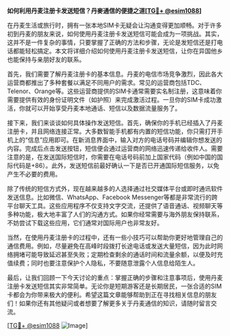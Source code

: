 **如何利用丹麦注册卡发送短信？丹麥通信的便捷之道[[TG💪+ @esim1088](https://t.me/s/esim1088)]**

在丹麦生活或旅行时，拥有一张本地SIM卡无疑会让沟通变得更加顺畅。对于许多初到丹麦的朋友来说，如何使用丹麦注册卡发送短信可能会成为一项挑战。其实，这并不是一件复杂的事情，只要掌握了正确的方法和步骤，无论是发短信还是打电话都能轻松搞定。本文将详细介绍如何使用丹麦注册卡发送短信，让你在异国他乡也能保持与亲朋好友的联系。

首先，我们需要了解丹麦注册卡的基本信息。丹麦的电信市场竞争激烈，因此各大运营商都推出了多种套餐以满足不同用户的需求。常见的运营商包括TDC、Telenor、Orange等。这些运营商提供的SIM卡通常需要实名制注册，这意味着你需要提供有效的身份证明文件（如护照）来完成激活过程。一旦你的SIM卡成功激活，你就可以开始享受丹麦本地通话、短信以及数据流量服务了。

接下来，我们来谈谈如何具体操作发送短信。首先，确保你的手机已经插入了丹麦注册卡，并且网络连接正常。大多数智能手机都有内置的短信功能，你只需打开手机上的“信息”应用即可。在新消息界面中，输入对方的电话号码并编辑你想发送的内容。完成后点击发送按钮，短信便会通过运营商的网络迅速传递给收件人。需要注意的是，在发送国际短信时，你需要在电话号码前加上国家代码（例如中国的国际代码是+86）。此外，发送短信前最好确认一下是否已开通国际短信服务，以免产生不必要的费用。

除了传统的短信方式外，现在越来越多的人选择通过社交媒体平台或即时通讯软件发送信息。比如微信、WhatsApp、Facebook Messenger等都是非常流行的跨平台聊天工具。这些应用程序不仅支持文字交流，还提供了语音通话、视频聊天等多种功能，极大地丰富了人们的沟通方式。如果你经常需要与海外朋友保持联系，不妨尝试下载这些应用，它们通常对国际用户也非常友好。

当然，在使用丹麦注册卡的过程中，还有一些小技巧可以帮助你更好地管理自己的通信费用。例如，尽量避免在高峰时段拨打长途电话或发送大量短信，因为此时网络拥堵可能导致延迟甚至失败；定期检查剩余的通话时间和流量余额，以便及时充值续费；同时也要注意保护个人隐私，不要随意泄露个人信息给陌生人。

最后，让我们回顾一下今天讨论的重点：掌握正确的步骤和注意事项后，使用丹麦注册卡发送短信其实非常简单。无论你是短期游客还是长期居民，一张合适的SIM卡都会为你带来极大的便利。希望这篇文章能够帮助到正在寻找相关信息的朋友们！如果你还有其他疑问或者想要了解更多关于丹麦通信的知识，请随时留言交流。

[[TG💪+ @esim1088](https://t.me/s/esim1088) ![Image](https://i.postimg.cc/4NQfJmqS/Snipaste-2025-05-13-00-14-12.png)]